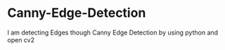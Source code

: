 # Canny-Edge-Detection
I am detecting Edges though Canny Edge Detection by using python and open cv2
